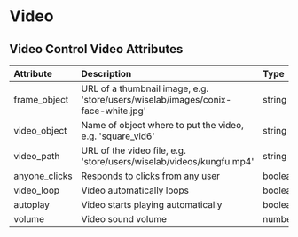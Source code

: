 
Video
=====


Video Control
Video Attributes
----------------

|Attribute|Description|Type|Default|Required|
| :--- | :--- | :--- | :--- | :--- |
|frame_object|URL of a thumbnail image, e.g. 'store/users/wiselab/images/conix-face-white.jpg'|string||Yes|
|video_object|Name of object where to put the video, e.g. 'square_vid6'|string||Yes|
|video_path|URL of the video file, e.g. 'store/users/wiselab/videos/kungfu.mp4'|string||Yes|
|anyone_clicks|Responds to clicks from any user|boolean|```True```|No|
|video_loop|Video automatically loops|boolean|```True```|No|
|autoplay|Video starts playing automatically|boolean|```False```|No|
|volume|Video sound volume|number|```1```|No|
